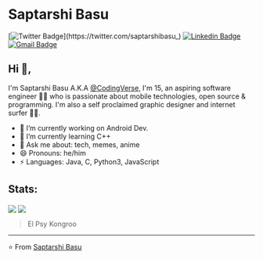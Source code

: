 # Saptarshi Basu 

[![Twitter Badge](https://img.shields.io/badge/-@saptarshibasu_-1ca0f1?style=flat-square&labelColor=1ca0f1&logo=twitter&logoColor=white&link=https://twitter.com/saptarshibasu_)](https://twitter.com/saptarshibasu_) [![Linkedin Badge](https://img.shields.io/badge/-saptarshibasu15-blue?style=flat-square&logo=Linkedin&logoColor=white&link=https://www.linkedin.com/in/saptarshibasu15/)](https://www.linkedin.com/in/saptarshibasu15/) [![Gmail Badge](https://img.shields.io/badge/-123saptarshi.basu@gmail.com-c14438?style=flat-square&logo=Gmail&logoColor=white&link=mailto:123saptarshi.basu@gmail.com)](mailto:123saptarshi.basu@gmail.com)

## Hi 👋, 

I'm Saptarshi Basu A.K.A [@CodingVerse](https://www.instagram.com/codingverse/), I'm 15, an aspiring software engineer 👨‍💻 who is passionate about mobile technologies, open source & programming. I'm also a self proclaimed graphic designer and internet surfer 
🏄‍♂️. 

- 🔭 I’m currently working on Android Dev.
- 🌱 I’m currently learning C++
- 💬 Ask me about: tech, memes, anime
- 😄 Pronouns: he/him
-  ⚡ Languages: Java, C, Python3, JavaScript

## Stats: 
<img align="center" src="https://github-readme-stats.vercel.app/api/?username=saptarshibasu15&theme=dark" /> 
<img align="center" src="https://github-readme-stats.vercel.app/api/top-langs/?username=saptarshibasu15&theme=dark" />

> El Psy Kongroo


---
⭐️ From [Saptarshi Basu](https://github.com/saptarshibasu15)
